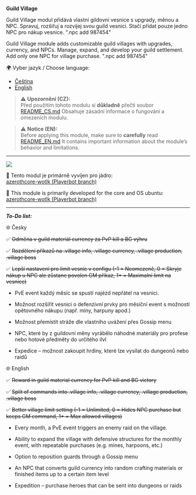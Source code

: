 **Guild Village**

Guild Village modul přidává vlastní gildovní vesnice s upgrady, měnou a NPC. Spravuj, rozšiřuj a rozvíjej svou guild vesnici.
Stačí přidat pouze jedno NPC pro nákup vesnice. ".npc add 987454"
 
Guild Village module adds customizable guild villages with upgrades, currency, and NPCs. Manage, expand, and develop your guild settlement.
Add only one NPC for village purchase. ".npc add 987454"

🌍 Vyber jazyk / Choose language:
- [Čeština](https://github.com/BeardBear33/mod-guild-village/blob/main/README_CS.md)
- [English](https://github.com/BeardBear33/mod-guild-village/blob/main/README_EN.md)

> ⚠️ **Upozornění (CZ):**  
> Před použitím tohoto modulu si **důkladně** přečti soubor [README_CS.md](https://github.com/BeardBear33/mod-guild-village/blob/main/README_CS.md)
> Obsahuje zásadní informace o fungování a omezeních modulu.  

> ⚠️ **Notice (EN):**  
> Before applying this module, make sure to **carefully** read [README_EN.md](https://github.com/BeardBear33/mod-guild-village/blob/main/README_EN.md)
> It contains important information about the module’s behavior and limitations.  

----------------------------------------------------------------------------------------------------------------
<img src="https://github.com/mod-playerbots/mod-playerbots/actions/workflows/core_build.yml/badge.svg">

🔧 Tento modul je primárně vyvíjen pro jádro:  
[azerothcore-wotlk (Playerbot branch)](https://github.com/liyunfan1223/azerothcore-wotlk/tree/Playerbot)

🔧 This module is primarily developed for the core and OS ubuntu:  
[azerothcore-wotlk (Playerbot branch)](https://github.com/liyunfan1223/azerothcore-wotlk/tree/Playerbot)

----------------------------------------------------------------------------------------------------------------

***To-Do list:***
 
🌐 Česky

✅ ~~Odměna v guild materiál currency za PvP kill a BG výhru~~

✅ ~~Rozdělení příkazů na .village info, .village currency, .village production, .village boss~~

✅ ~~Lepší nastavení pro limit vesnic v configu (-1 = Neomezeně, 0 = Skryje nákup u NPC ale zůstane povolen GM příkaz, 1+ = Maximalní limit na vesnice)~~

- PvE event každý měsíc se spustí najézd nepřátel na vesnici.

- Možnost rozšířit vesnici o defenzivní prvky pro měsíční event s možností opětovného nákupu (např. miny, harpuny apod.)

- Možnost přemístit stráže dle vlastního uvážení přes Gossip menu

- NPC, které by z guildovní měny vyrábělo náhodné materiály pro profese nebo hotové předměty do určitého ilvl

- Expedice – možnost zakoupit hrdiny, které lze vysílat do dungeonů nebo raidů


🌐 English

✅ ~~Reward in guild material currency for PvP kill and BG victory~~

✅ ~~Split of commands into .village info, .village currency, .village production, .village boss~~

✅ ~~Better village limit setting (-1 = Unlimited, 0 = Hides NPC purchase but keeps GM command, 1+ = Max allowed villages)~~

- Every month, a PvE event triggers an enemy raid on the village.

- Ability to expand the village with defensive structures for the monthly event, with repeatable purchases (e.g. mines, harpoons, etc.)

- Option to reposition guards through a Gossip menu

- An NPC that converts guild currency into random crafting materials or finished items up to a certain item level

- Expedition – purchase heroes that can be sent into dungeons or raids
